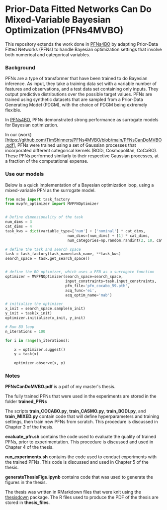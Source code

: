 # Prior-Data Fitted Networks Can Do Mixed-Variable Bayesian Optimization (PFNs4MVBO)

This repository extends the work done in [PFNs4BO](https://github.com/automl/PFNs4BO) by adapting Prior-Data Fitted Networks (PFNs) to handle Bayesian optimization settings that involve both numerical and categorical variables. 

### Background

PFNs are a type of transformer that have been trained to do Bayesian inference. As input, they take a training data set with a variable number of features and observations, and a test data set containing only inputs. They output predictive distributions over the possible target values. PFNs are trained using synthetic datasets that are sampled from a Prior-Data Generating Model (PDGM), with the choice of PDGM being extremely flexible. 

In [PFNs4BO](https://github.com/automl/PFNs4BO), PFNs demonstrated strong performance as surrogate models for Bayesian optimization.

In our (work)[https://github.com/TimShinners/PFNs4MVBO/blob/main/PFNsCanDoMVBO.pdf], PFNs were trained using a set of Gaussian processes that incorporated different categorical kernels (BODi, Cosmopolitan, CoCaBO). These PFNs performed similarly to their respective Gaussian processes, at a fraction of the computational expense. 

### Use our models

Below is a quick implementation of a Bayesian optimization loop, using a mixed-variable PFN as the surrogate model. 


```python
from mcbo import task_factory
from mvpfn_optimizer import MVPFNOptimizer


# Define dimensionality of the task
num_dims = 3
cat_dims = 4
task_kws = dict(variable_type=['num'] + ['nominal'] * cat_dims,
                            num_dims=[num_dims] + [1] * cat_dims,
                            num_categories=np.random.randint(2, 10, cat_dims).tolist())

# define the task and search space
task = task_factory(task_name=task_name, **task_kws)
search_space = task.get_search_space()


# define the BO optimizer, which uses a PFN as a surrogate function
optimizer = MVPFNOptimizer(search_space=search_space,
                           input_constraints=task.input_constraints,
                           pfn_file='pfn_cocabo_59.pth',
                           acq_func='ei',
                           acq_optim_name='mab')

# initialize the optimizer
x_init = search_space.sample(n_init)
y_init = task(x_init)
optimizer.initialize(x_init, y_init)

# Run BO loop
n_iterations = 100

for i in range(n_iterations):

    x = optimizer.suggest()
    y = task(x)

    optimizer.observe(x, y)

```






### Notes

**PFNsCanDoMVBO.pdf** is a pdf of my master's thesis.

The fully trained PFNs that were used in the experiments are stored in the folder **trained_PFNs**

The scripts **train_COCABO.py**, **train_CASMO.py**, **train_BODI.py**, and **train_MIXED.py** contain code that will define hyperparameters and training settings, then train new PFNs from scratch. This procedure is discussed in Chapter 3 of the thesis.

**evaluate_pfn.sh** contains the code used to evaluate the quality of trained PFNs, prior to experimentation. This procedure is discussed and used in Chapter 4 of the thesis. 

**run_experiments.sh** contains the code used to conduct experiments with the trained PFNs. This code is discussed and used in Chapter 5 of the thesis. 

**generateThesisFigs.ipynb** contains code that was used to generate the figures in the thesis.

The thesis was written in RMarkdown files that were knit using the [thesisdown](https://github.com/ismayc/thesisdown) package. The R files used to produce the PDF of the thesis are stored in **thesis_files**.
